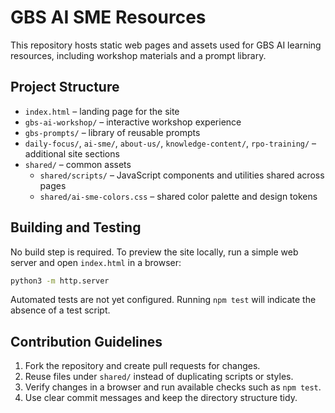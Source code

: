 # GBS AI SME Resources

This repository hosts static web pages and assets used for GBS AI learning resources, including workshop materials and a prompt library.

## Project Structure
- `index.html` – landing page for the site
- `gbs-ai-workshop/` – interactive workshop experience
- `gbs-prompts/` – library of reusable prompts
- `daily-focus/`, `ai-sme/`, `about-us/`, `knowledge-content/`, `rpo-training/` – additional site sections
- `shared/` – common assets
  - `shared/scripts/` – JavaScript components and utilities shared across pages
  - `shared/ai-sme-colors.css` – shared color palette and design tokens

## Building and Testing
No build step is required. To preview the site locally, run a simple web server and open `index.html` in a browser:

```bash
python3 -m http.server
```

Automated tests are not yet configured. Running `npm test` will indicate the absence of a test script.

## Contribution Guidelines
1. Fork the repository and create pull requests for changes.
2. Reuse files under `shared/` instead of duplicating scripts or styles.
3. Verify changes in a browser and run available checks such as `npm test`.
4. Use clear commit messages and keep the directory structure tidy.

